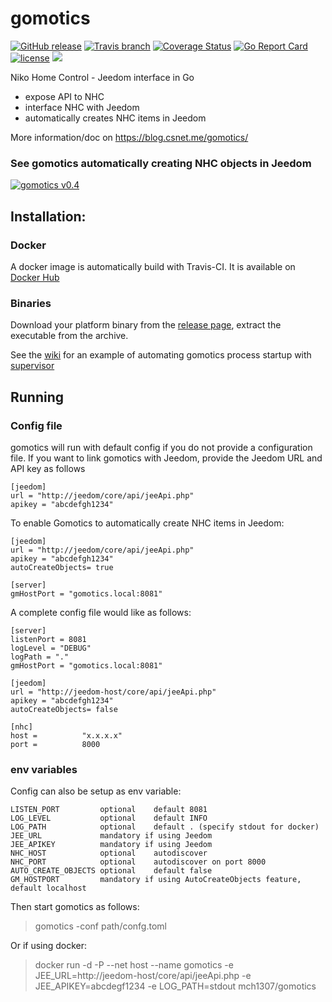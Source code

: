 # gomotics

[![GitHub release](https://img.shields.io/github/release/mch1307/gomotics.svg)](https://github.com/mch1307/gomotics/releases)
[![Travis branch](https://img.shields.io/travis/mch1307/gomotics/master.svg)](https://travis-ci.org/mch1307/gomotics)
[![Coverage Status](https://coveralls.io/repos/github/mch1307/gomotics/badge.svg?branch=master)](https://coveralls.io/github/mch1307/gomotics?branch=master)
[![Go Report Card](https://goreportcard.com/badge/mch1307/gomotics)](http://goreportcard.com/report/mch1307/gomotics)
[![license](https://img.shields.io/github/license/mch1307/gomotics.svg)](https://github.com/mch1307/gomotics/blob/master/LICENSE.md) [![](https://images.microbadger.com/badges/image/mch1307/gomotics.svg)](https://microbadger.com/images/mch1307/gomotics "Get your own image badge on microbadger.com")

Niko Home Control - Jeedom interface in Go
* expose API to NHC
* interface NHC with Jeedom
* automatically creates NHC items in Jeedom

More information/doc on https://blog.csnet.me/gomotics/

### See gomotics automatically creating NHC objects in Jeedom
[![gomotics v0.4](https://i.vimeocdn.com/video/666787552.webp)](https://player.vimeo.com/video/242817325 "gomotics v0.4")



## Installation:

### Docker

A docker image is automatically build with Travis-CI. It is available on [Docker Hub](https://hub.docker.com/r/mch1307/gomotics/)

### Binaries

Download your platform binary from the [release page](https://github.com/mch1307/gomotics/releases), extract the executable from the archive. 

See the [wiki](https://github.com/mch1307/gomotics/wiki) for an example of automating gomotics process startup with [supervisor](http://supervisord.org/)

## Running
### Config file
gomotics will run with default config if you do not provide a configuration file. If you want to link gomotics with Jeedom, provide the Jeedom URL and API key as follows

```
[jeedom]
url = "http://jeedom/core/api/jeeApi.php"
apikey = "abcdefgh1234"
```

To enable Gomotics to automatically create NHC items in Jeedom:
```
[jeedom]
url = "http://jeedom/core/api/jeeApi.php"
apikey = "abcdefgh1234"
autoCreateObjects= true

[server]
gmHostPort = "gomotics.local:8081"
```

A complete config file would like as follows:

``` 
[server]
listenPort = 8081
logLevel = "DEBUG"
logPath = "."
gmHostPort = "gomotics.local:8081"

[jeedom]
url = "http://jeedom-host/core/api/jeeApi.php"
apikey = "abcdefgh1234"
autoCreateObjects= false

[nhc]
host =          "x.x.x.x"
port =          8000

```
### env variables

Config can also be setup as env variable:

```
LISTEN_PORT         optional    default 8081
LOG_LEVEL           optional    default INFO
LOG_PATH            optional    default . (specify stdout for docker)
JEE_URL             mandatory if using Jeedom
JEE_APIKEY          mandatory if using Jeedom
NHC_HOST            optional    autodiscover
NHC_PORT            optional    autodiscover on port 8000
AUTO_CREATE_OBJECTS optional    default false
GM_HOSTPORT         mandatory if using AutoCreateObjects feature, default localhost
```
Then start gomotics as follows:

> gomotics -conf path/confg.toml

Or if using docker:

> docker run -d -P --net host --name gomotics -e JEE_URL=http://jeedom-host/core/api/jeeApi.php -e JEE_APIKEY=abcdegf1234 -e LOG_PATH=stdout mch1307/gomotics